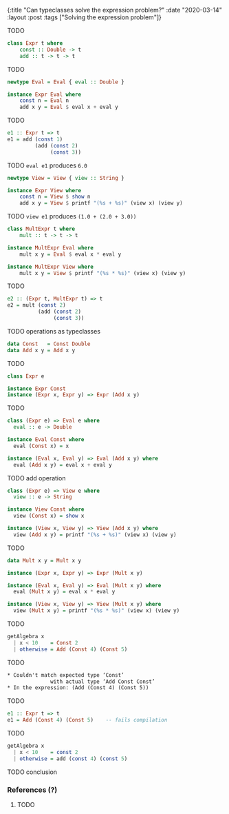 {:title "Can typeclasses solve the expression problem?"
 :date "2020-03-14"
 :layout :post
 :tags ["Solving the expression problem"]}

TODO

```haskell
class Expr t where
    const :: Double -> t
    add :: t -> t -> t
```

TODO

```haskell
newtype Eval = Eval { eval :: Double }

instance Expr Eval where
    const n = Eval n
    add x y = Eval $ eval x + eval y
```

TODO

```haskell
e1 :: Expr t => t
e1 = add (const 1)
         (add (const 2)
              (const 3))
```

TODO `eval e1` produces `6.0`

```haskell
newtype View = View { view :: String }

instance Expr View where
    const n = View $ show n
    add x y = View $ printf "(%s + %s)" (view x) (view y)
```

TODO `view e1` produces `(1.0 + (2.0 + 3.0))`

```haskell
class MultExpr t where
    mult :: t -> t -> t

instance MultExpr Eval where
    mult x y = Eval $ eval x * eval y

instance MultExpr View where
    mult x y = View $ printf "(%s * %s)" (view x) (view y)
```

TODO

```haskell
e2 :: (Expr t, MultExpr t) => t
e2 = mult (const 2)
          (add (const 2)
               (const 3))
```

TODO operations as typeclasses

```haskell
data Const   = Const Double
data Add x y = Add x y
```

TODO

```haskell
class Expr e

instance Expr Const
instance (Expr x, Expr y) => Expr (Add x y)
```


TODO

```haskell
class (Expr e) => Eval e where
  eval :: e -> Double

instance Eval Const where
  eval (Const x) = x

instance (Eval x, Eval y) => Eval (Add x y) where
  eval (Add x y) = eval x + eval y
```

TODO add operation

```haskell
class (Expr e) => View e where
  view :: e -> String

instance View Const where
  view (Const x) = show x

instance (View x, View y) => View (Add x y) where
  view (Add x y) = printf "(%s + %s)" (view x) (view y)
```

TODO

```haskell
data Mult x y = Mult x y

instance (Expr x, Expr y) => Expr (Mult x y)

instance (Eval x, Eval y) => Eval (Mult x y) where
  eval (Mult x y) = eval x * eval y

instance (View x, View y) => View (Mult x y) where
  view (Mult x y) = printf "(%s * %s)" (view x) (view y)
```

TODO

```haskell
getAlgebra x
  | x < 10    = Const 2
  | otherwise = Add (Const 4) (Const 5)
```

TODO

```xml
* Couldn't match expected type ‘Const’
              with actual type ‘Add Const Const’
* In the expression: (Add (Const 4) (Const 5))
```

TODO

```haskell
e1 :: Expr t => t
e1 = Add (Const 4) (Const 5)    -- fails compilation
```

TODO

```haskell
getAlgebra x
  | x < 10    = const 2
  | otherwise = add (const 4) (const 5)
```

TODO conclusion

### References (?)

1. TODO

